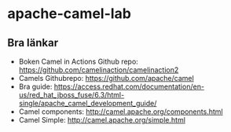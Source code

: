 # apache-camel-lab

## Bra länkar ##
* Boken Camel in Actions Github repo: https://github.com/camelinaction/camelinaction2
* Camels Githubrepo: https://github.com/apache/camel
* Bra guide: https://access.redhat.com/documentation/en-us/red_hat_jboss_fuse/6.3/html-single/apache_camel_development_guide/
* Camel components: http://camel.apache.org/components.html 
* Camel Simple: http://camel.apache.org/simple.html

